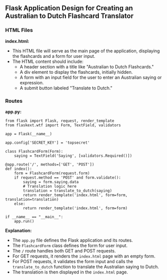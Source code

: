 ## Flask Application Design for Creating an Australian to Dutch Flashcard Translator

### HTML Files

**index.html:**
- This HTML file will serve as the main page of the application, displaying the flashcards and a form for user input.
- The HTML content should include:
  - A header section with a title like "Australian to Dutch Flashcards."
  - A div element to display the flashcards, initially hidden.
  - A form with an input field for the user to enter an Australian saying or expression.
  - A submit button labeled "Translate to Dutch."

### Routes

**app.py:**

```
from flask import Flask, request, render_template
from flaskext.wtf import Form, TextField, validators

app = Flask(__name__)

app.config['SECRET_KEY'] = 'topsecret'

class FlashcardForm(Form):
    saying = TextField('Saying', [validators.Required()])

@app.route('/', methods=['GET', 'POST'])
def index():
    form = FlashcardForm(request.form)
    if request.method == 'POST' and form.validate():
        saying = form.saying.data
        # Translation logic here
        translation = translate_to_dutch(saying)
        return render_template('index.html', form=form, translation=translation)
    else:
        return render_template('index.html', form=form)

if __name__ == "__main__":
    app.run()
```

**Explanation:**

- The `app.py` file defines the Flask application and its routes.
- The `FlashcardForm` class defines the form for user input.
- The `/` route handles both GET and POST requests.
- For GET requests, it renders the `index.html` page with an empty form.
- For POST requests, it validates the form input and calls the `translate_to_dutch` function to translate the Australian saying to Dutch.
- The translation is then displayed in the `index.html` page.